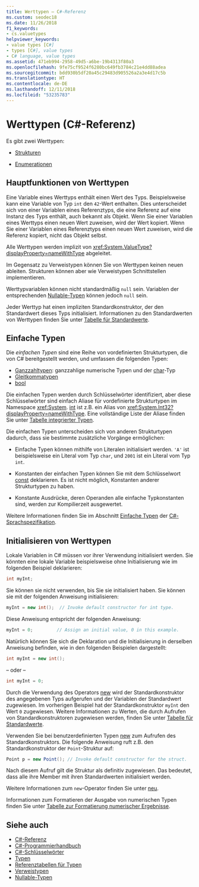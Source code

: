 ```yaml
---
title: Werttypen – C#-Referenz
ms.custom: seodec18
ms.date: 11/26/2018
f1_keywords:
- cs.valuetypes
helpviewer_keywords:
- value types [C#]
- types [C#], value types
- C# language, value types
ms.assetid: 471eb994-2958-49d5-a6be-19b4313f80a3
ms.openlocfilehash: 9fe75cf9524f6280bc649fb3784c21e4dd88adea
ms.sourcegitcommit: bdd930b5df20a45c29483d905526a2a3e4d17c5b
ms.translationtype: HT
ms.contentlocale: de-DE
ms.lasthandoff: 12/11/2018
ms.locfileid: "53235783"
---
```

# <a name="value-types-c-reference"></a>Werttypen (C#-Referenz)

Es gibt zwei Werttypen:

- [Strukturen](struct.md)

- [Enumerationen](enum.md)

## <a name="main-features-of-value-types"></a>Hauptfunktionen von Werttypen

Eine Variable eines Werttyps enthält einen Wert des Typs. Beispielsweise kann eine Variable von Typ `int` den `42`-Wert enthalten. Dies unterscheidet sich von einer Variablen eines Referenztyps, die eine Referenz auf eine Instanz des Typs enthält, auch bekannt als Objekt. Wenn Sie einer Variablen eines Werttyps einen neuen Wert zuweisen, wird der Wert kopiert. Wenn Sie einer Variablen eines Referenztyps einen neuen Wert zuweisen, wird die Referenz kopiert, nicht das Objekt selbst.

Alle Werttypen werden implizit von <xref:System.ValueType?displayProperty=nameWithType> abgeleitet.  
  
Im Gegensatz zu Verweistypen können Sie von Werttypen keinen neuen ableiten. Strukturen können aber wie Verweistypen Schnittstellen implementieren.  
  
Werttypvariablen können nicht standardmäßig `null` sein. Variablen der entsprechenden [Nullable-Typen](../../../csharp/programming-guide/nullable-types/index.md) können jedoch `null` sein.
  
Jeder Werttyp hat einen impliziten Standardkonstruktor, der den Standardwert dieses Typs initialisiert. Informationen zu den Standardwerten von Werttypen finden Sie unter [Tabelle für Standardwerte](default-values-table.md).  
  
## <a name="simple-types"></a>Einfache Typen

Die *einfachen Typen* sind eine Reihe von vordefinierten Strukturtypen, die von C# bereitgestellt werden, und umfassen die folgenden Typen:

- [Ganzzahltypen](integral-types-table.md): ganzzahlige numerische Typen und der [char](char.md)-Typ
- [Gleitkommatypen](floating-point-types-table.md)
- [bool](bool.md)

Die einfachen Typen werden durch Schlüsselwörter identifiziert, aber diese Schlüsselwörter sind einfach Aliase für vordefinierte Strukturtypen im Namespace <xref:System>. [int](int.md) ist z.B. ein Alias von <xref:System.Int32?displayProperty=nameWithType>. Eine vollständige Liste der Aliase finden Sie unter [Tabelle integrierter Typen](built-in-types-table.md).

Die einfachen Typen unterscheiden sich von anderen Strukturtypen dadurch, dass sie bestimmte zusätzliche Vorgänge ermöglichen:

- Einfache Typen können mithilfe von Literalen initialisiert werden. `'A'` ist beispielsweise ein Literal vom Typ `char`, und `2001` ist ein Literal vom Typ `int`.

- Konstanten der einfachen Typen können Sie mit dem Schlüsselwort [const](const.md) deklarieren. Es ist nicht möglich, Konstanten anderer Strukturtypen zu haben.

- Konstante Ausdrücke, deren Operanden alle einfache Typkonstanten sind, werden zur Kompilierzeit ausgewertet.

Weitere Informationen finden Sie im Abschnitt [Einfache Typen](~/_csharplang/spec/types.md#simple-types) der [C#-Sprachspezifikation](../language-specification/index.md).
  
## <a name="initializing-value-types"></a>Initialisieren von Werttypen

 Lokale Variablen in C# müssen vor ihrer Verwendung initialisiert werden. Sie könnten eine lokale Variable beispielsweise ohne Initialisierung wie im folgenden Beispiel deklarieren:  
  
```csharp  
int myInt;  
```  
  
 Sie können sie nicht verwenden, bis Sie sie initialisiert haben. Sie können sie mit der folgenden Anweisung initialisieren:  
  
```csharp  
myInt = new int();  // Invoke default constructor for int type.  
```  
  
 Diese Anweisung entspricht der folgenden Anweisung:  
  
```csharp  
myInt = 0;         // Assign an initial value, 0 in this example.  
```  
  
 Natürlich können Sie sich die Deklaration und die Initialisierung in derselben Anweisung befinden, wie in den folgenden Beispielen dargestellt:  
  
```csharp  
int myInt = new int();  
```  
  
 – oder –  
  
```csharp  
int myInt = 0;  
```  
  
 Durch die Verwendung des Operators [new](new.md) wird der Standardkonstruktor des angegebenen Typs aufgerufen und der Variablen der Standardwert zugewiesen. Im vorherigen Beispiel hat der Standardkonstruktor `myInt` den Wert `0` zugewiesen. Weitere Informationen zu Werten, die durch Aufrufen von Standardkonstruktoren zugewiesen werden, finden Sie unter [Tabelle für Standardwerte](default-values-table.md).  
  
 Verwenden Sie bei benutzerdefinierten Typen [new](new.md) zum Aufrufen des Standardkonstruktors. Die folgende Anweisung ruft z.B. den Standardkonstruktor der `Point`-Struktur auf:  
  
```csharp  
Point p = new Point(); // Invoke default constructor for the struct.  
```  
  
 Nach diesem Aufruf gilt die Struktur als definitiv zugewiesen. Das bedeutet, dass alle ihre Member mit ihren Standardwerten initialisiert werden.  
  
 Weitere Informationen zum `new`-Operator finden Sie unter [neu](new.md).  
  
 Informationen zum Formatieren der Ausgabe von numerischen Typen finden Sie unter [Tabelle zur Formatierung numerischer Ergebnisse](formatting-numeric-results-table.md).  
  
## <a name="see-also"></a>Siehe auch

- [C#-Referenz](../index.md)  
- [C#-Programmierhandbuch](../../programming-guide/index.md)  
- [C#-Schlüsselwörter](index.md)  
- [Typen](types.md)  
- [Referenztabellen für Typen](reference-tables-for-types.md)  
- [Verweistypen](reference-types.md)  
- [Nullable-Typen](../../programming-guide/nullable-types/index.md)  

